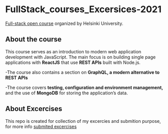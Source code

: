 # FullStack_courses_Excersices-2021
[Full-stack open course](https://fullstackopen.com/en/) organized by Helsinki University.

## About the course
This course serves as an introduction to modern web application development with JavaScript. The main focus is on building single page applications with **ReactJS** that use **REST APIs** built with Node.js. 

-The course also contains a section on **GraphQL, a modern alternative to REST APIs**

-The course covers **testing, configuration and environment management,** and the use of **MongoDB** for storing the application’s data.
## About Excercises
This repo is created for collection of my excercies and submition purpose, for more info
[submited excercises](https://github.com/mesfint/FullStack_courses_Excersices)





